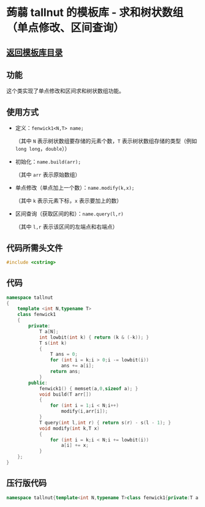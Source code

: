 # 蒟蒻 tallnut 的模板库 - 求和树状数组（单点修改、区间查询）
## [返回模板库目录](https://www.luogu.com.cn/paste/yw5teupm)
## 功能
这个类实现了单点修改和区间求和树状数组功能。
## 使用方式
- 定义：`fenwick1<N,T> name;`
  
  （其中 `N` 表示树状数组要存储的元素个数，`T` 表示树状数组存储的类型（例如 `long long`，`double`））
  
- 初始化：`name.build(arr);`
  
  （其中 `arr` 表示原始数组）
  
- 单点修改（单点加上一个数）：`name.modify(k,x);`
  
  （其中 `k` 表示元素下标，`x` 表示要加上的数）
  
- 区间查询（获取区间的和）：`name.query(l,r)`
  
  （其中 `l,r` 表示该区间的左端点和右端点）
## 代码所需头文件
```cpp
#include <cstring>
```
## 代码
```cpp
namespace tallnut
{
	template <int N,typename T>
	class fenwick1
	{
		private:
			T a[N];
			int lowbit(int k) { return (k & (-k)); }
			T s(int k)
			{
				T ans = 0;
				for (int i = k;i > 0;i -= lowbit(i))
					ans += a[i];
				return ans;
			}
		public:
			fenwick1() { memset(a,0,sizeof a); }
			void build(T arr[])
			{
				for (int i = 1;i < N;i++)
					modify(i,arr[i]);
			}
			T query(int l,int r) { return s(r) - s(l - 1); }
			void modify(int k,T x)
			{
				for (int i = k;i < N;i += lowbit(i))
					a[i] += x;
			}
	};
}
```
## 压行版代码
```cpp
namespace tallnut{template<int N,typename T>class fenwick1{private:T a[N];int lowbit(int k){return(k&(-k));}T s(int k){T ans=0;for(int i=k;i>0;i-=lowbit(i))ans+=a[i];return ans;}public:fenwick1(){memset(a,0,sizeof a);}void build(T arr[]){for(int i=1;i<N;i++)modify(i,arr[i]);}T query(int l,int r){return s(r)-s(l-1);}void modify(int k,T x){for(int i=k;i<N;i+=lowbit(i))a[i]+=x;}};}
```
